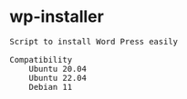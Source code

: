 # wp-installer
<pre>
Script to install Word Press easily

Compatibility
    Ubuntu 20.04
    Ubuntu 22.04
    Debian 11
</pre>
